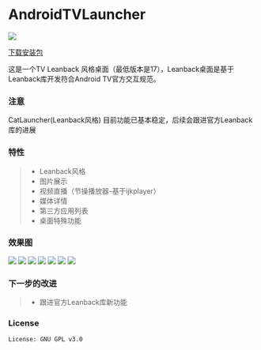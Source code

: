 # AndroidTVLauncher

![](https://github.com/JackyAndroid/AndroidTVLauncher/blob/master/Cat/src/main/res/mipmap-xxhdpi/ic_launcher.jpg)

[下载安装包](https://github.com/JackyAndroid/AndroidTVLauncher/releases)

这是一个TV Leanback 风格桌面（最低版本是17），Leanback桌面是基于Leanback库开发符合Android TV官方交互规范。

### 注意
CatLauncher(Leanback风格) 目前功能已基本稳定，后续会跟进官方Leanback库的进展

### 特性
> * Leanback风格
> * 图片展示
> * 视频直播（节操播放器-基于ijkplayer）
> * 媒体详情
> * 第三方应用列表
> * 桌面特殊功能

### 效果图
![][image-2]
![][image-3]
![][image-4]
![][image-5]
![][image-6]
![][image-7]
![][image-8]

### 下一步的改进
> * 跟进官方Leanback库新功能

### License

	License: GNU GPL v3.0

[image-1]:	https://github.com/JackyAndroid/AndroidTVLauncher/blob/master/CatLauncher/src/main/res/mipmap-xxhdpi/ic_launcher.jpg
[image-2]:	https://github.com/JackyAndroid/AndroidTVLauncher/blob/master/screenshots/design_sketch1.png
[image-3]:	https://github.com/JackyAndroid/AndroidTVLauncher/blob/master/screenshots/design_sketch2.png
[image-4]:	https://github.com/JackyAndroid/AndroidTVLauncher/blob/master/screenshots/design_sketch3.png
[image-5]:	https://github.com/JackyAndroid/AndroidTVLauncher/blob/master/screenshots/design_sketch4.png
[image-6]:	https://github.com/JackyAndroid/AndroidTVLauncher/blob/master/screenshots/design_sketch5.png
[image-7]:	https://github.com/JackyAndroid/AndroidTVLauncher/blob/master/screenshots/design_sketch6.png
[image-8]:	https://github.com/JackyAndroid/AndroidTVLauncher/blob/master/screenshots/design_sketch7.png
